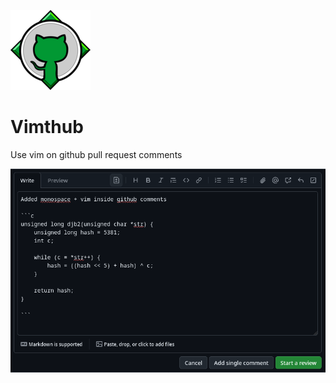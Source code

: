 ![logo](./media/logo-128.png)

# Vimthub

Use vim on github pull request comments

![example](./.readme/vimthub.png)
